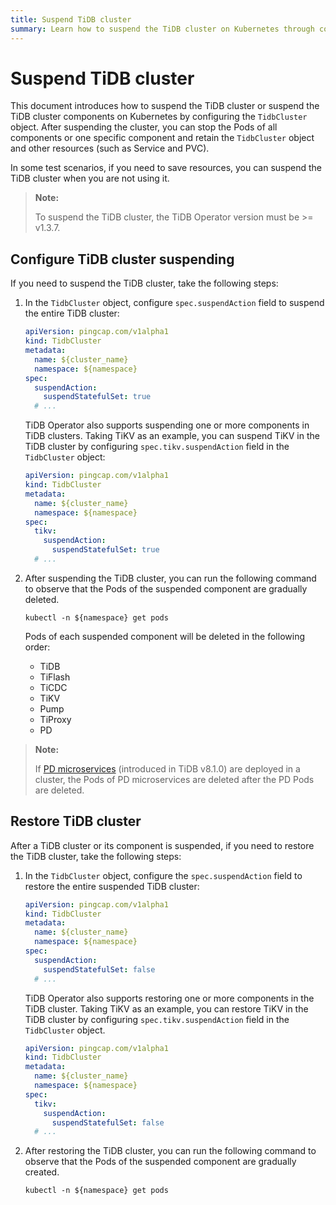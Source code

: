 ```yaml
---
title: Suspend TiDB cluster
summary: Learn how to suspend the TiDB cluster on Kubernetes through configuration.
---
```


# Suspend TiDB cluster

This document introduces how to suspend the TiDB cluster or suspend the TiDB cluster components on Kubernetes by configuring the `TidbCluster` object. After suspending the cluster, you can stop the Pods of all components or one specific component and retain the `TidbCluster` object and other resources (such as Service and PVC).

In some test scenarios, if you need to save resources, you can suspend the TiDB cluster when you are not using it.

> **Note:**
>
> To suspend the TiDB cluster, the TiDB Operator version must be >= v1.3.7.

## Configure TiDB cluster suspending

If you need to suspend the TiDB cluster, take the following steps:

1. In the `TidbCluster` object, configure `spec.suspendAction` field to suspend the entire TiDB cluster:

    ```yaml
    apiVersion: pingcap.com/v1alpha1
    kind: TidbCluster
    metadata:
      name: ${cluster_name}
      namespace: ${namespace}
    spec:
      suspendAction:
        suspendStatefulSet: true
      # ...
    ```

    TiDB Operator also supports suspending one or more components in TiDB clusters. Taking TiKV as an example, you can suspend TiKV in the TiDB cluster by configuring `spec.tikv.suspendAction` field in the `TidbCluster` object:

    ```yaml
    apiVersion: pingcap.com/v1alpha1
    kind: TidbCluster
    metadata:
      name: ${cluster_name}
      namespace: ${namespace}
    spec:
      tikv:
        suspendAction:
          suspendStatefulSet: true
      # ...
    ```

2. After suspending the TiDB cluster, you can run the following command to observe that the Pods of the suspended component are gradually deleted.

    ```shell
    kubectl -n ${namespace} get pods
    ```

    Pods of each suspended component will be deleted in the following order:

    * TiDB
    * TiFlash
    * TiCDC
    * TiKV
    * Pump
    * TiProxy
    * PD

> **Note:**
>
> If [PD microservices](https://docs.pingcap.com/tidb/dev/pd-microservices) (introduced in TiDB v8.1.0) are deployed in a cluster, the Pods of PD microservices are deleted after the PD Pods are deleted.

## Restore TiDB cluster

After a TiDB cluster or its component is suspended, if you need to restore the TiDB cluster, take the following steps:

1. In the `TidbCluster` object, configure the `spec.suspendAction` field to restore the entire suspended TiDB cluster:

    ```yaml
    apiVersion: pingcap.com/v1alpha1
    kind: TidbCluster
    metadata:
      name: ${cluster_name}
      namespace: ${namespace}
    spec:
      suspendAction:
        suspendStatefulSet: false
      # ...
    ```

    TiDB Operator also supports restoring one or more components in the TiDB cluster. Taking TiKV as an example, you can restore TiKV in the TiDB cluster by configuring `spec.tikv.suspendAction` field in the `TidbCluster` object.

    ```yaml
    apiVersion: pingcap.com/v1alpha1
    kind: TidbCluster
    metadata:
      name: ${cluster_name}
      namespace: ${namespace}
    spec:
      tikv:
        suspendAction:
          suspendStatefulSet: false
      # ...
    ```

2. After restoring the TiDB cluster, you can run the following command to observe that the Pods of the suspended component are gradually created.

    ```shell
    kubectl -n ${namespace} get pods
    ```
